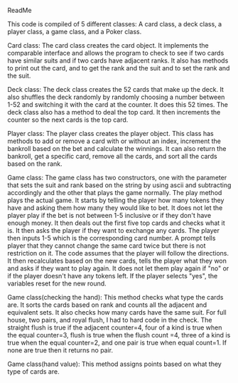 ReadMe

This code is compiled of 5 different classes: A card class, a deck class, a player class, a game class,
and a Poker class.

Card class: The card class creates the card object. It implements the comparable interface and allows the 
program to check to see if two cards have similar suits and if two cards have adjacent ranks. It also has
methods to print out the card, and to get the rank and the suit and to set the rank and the suit.

Deck class: The deck class creates the 52 cards that make up the deck. It also shuffles the deck randomly
by randomly choosing a number between 1-52 and switching it with the card at the counter. It does this 52 times.
The deck class also has a method to deal the top card. It then increments the counter so the next cards is 
the top card.

Player class: The player class creates the player object. This class has methods to add or remove a card
with or without an index, increment the bankroll based on the bet and calculate the winnings. It can
also return the bankroll, get a specific card, remove all the cards, and sort all the cards based on the rank.

Game class: The game class has two constructors, one with the parameter that sets the suit and rank
based on the string by using ascii and subtracting accordingly and the other that plays the game normally.
The play method plays the actual game. It starts by telling the player how many tokens they have and 
asking them how many they would like to bet. It does not let the player play if the bet is not between 1-5 
inclusive or if they don't have enough money. It then deals out the first five top cards and checks what it is. 
It then asks the player if they want to exchange any cards. The player then inputs 1-5 which is the corresponding
card number. A prompt tells player that they cannot change the same card twice but there is not restriction on it.
The code assumes that the player will follow the directions. It then recalculates based on the new cards, tells
the player what they won and asks if they want to play again. It does not let them play again if "no" or if
the player doesn't have any tokens left. If the player selects "yes", the variables reset for the new round.

Game class(checking the hand): This method checks what type the cards are. It sorts the cards based on rank and
counts all the adjacent and equivalent sets. It also checks how many cards have the same suit.
For full house, two pairs, and royal flush, I had to hard code in the check. The straight flush is true
if the adjacent counter=4, four of a kind is true when the equal counter=3, flush is true when the flush count
=4, three of a kind is true when the equal counter=2, and one pair is true when equal count=1. If none are true
then it returns no pair. 

Game class(hand value): This method assigns points based on what they type of cards are.